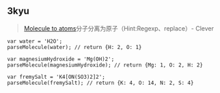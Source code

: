 ## 3kyu

>[Molecule to atoms](https://www.codewars.com/kata/molecule-to-atoms)分子分离为原子（Hint:Regexp、replace）- Clever

```
var water = 'H2O';
parseMolecule(water); // return {H: 2, O: 1}

var magnesiumHydroxide = 'Mg(OH)2';
parseMolecule(magnesiumHydroxide); // return {Mg: 1, O: 2, H: 2}

var fremySalt = 'K4[ON(SO3)2]2';
parseMolecule(fremySalt); // return {K: 4, O: 14, N: 2, S: 4}
```
